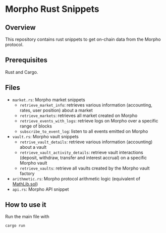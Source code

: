 # Morpho Rust Snippets

## Overview

This repository contains rust snippets to get on-chain data from the Morpho protocol.

## Prerequisites

Rust and Cargo.

## Files

- `market.rs`: Morpho market snippets
    - `retrieve_market_info`: retrieves various information (accounting, rates, user position) about a market
    - `retrieve_markets`: retrieves all market created on Morpho
    - `retrieve_events_with_logs`: retrieve logs on Morpho over a specific range of blocks
    - `subscribe_to_event_log`: listen to all events emitted on Morpho
- `vault.rs`: Morpho vault snippets
    - `retrive_vault_details`: retrieve various information (accounting) about a vault
    - `retrieve_vault_activity_details`: retrieve vault interactions (deposit, withdraw, transfer and interest accrual) on a specific Morpho vault
    - `retrieve_vaults`: retrieve all vaults created by the Morpho vault factory
- `arithmetic.rs`: Morpho protocol arithmetic logic (equivalent of [MathLib.sol](https://github.com/morpho-org/morpho-blue/blob/main/src/libraries/MathLib.sol))
- `api.rs`: Morpho API snippet

## How to use it

Run the main file with
```
cargo run
```
